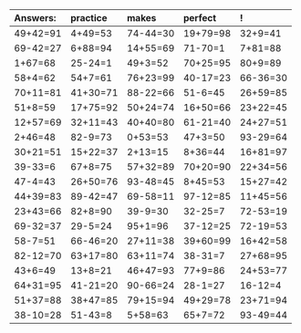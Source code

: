 | Answers: | practice | makes | perfect | ! |
| :--- | :--- | :--- | :--- | :--- |
| 49+42=91 | 4+49=53 | 74-44=30 | 19+79=98 | 32+9=41 | 
| 69-42=27 | 6+88=94 | 14+55=69 | 71-70=1 | 7+81=88 | 
| 1+67=68 | 25-24=1 | 49+3=52 | 70+25=95 | 80+9=89 | 
| 58+4=62 | 54+7=61 | 76+23=99 | 40-17=23 | 66-36=30 | 
| 70+11=81 | 41+30=71 | 88-22=66 | 51-6=45 | 26+59=85 | 
| 51+8=59 | 17+75=92 | 50+24=74 | 16+50=66 | 23+22=45 | 
| 12+57=69 | 32+11=43 | 40+40=80 | 61-21=40 | 24+27=51 | 
| 2+46=48 | 82-9=73 | 0+53=53 | 47+3=50 | 93-29=64 | 
| 30+21=51 | 15+22=37 | 2+13=15 | 8+36=44 | 16+81=97 | 
| 39-33=6 | 67+8=75 | 57+32=89 | 70+20=90 | 22+34=56 | 
| 47-4=43 | 26+50=76 | 93-48=45 | 8+45=53 | 15+27=42 | 
| 44+39=83 | 89-42=47 | 69-58=11 | 97-12=85 | 11+45=56 | 
| 23+43=66 | 82+8=90 | 39-9=30 | 32-25=7 | 72-53=19 | 
| 69-32=37 | 29-5=24 | 95+1=96 | 37-12=25 | 72-19=53 | 
| 58-7=51 | 66-46=20 | 27+11=38 | 39+60=99 | 16+42=58 | 
| 82-12=70 | 63+17=80 | 63+11=74 | 38-31=7 | 27+68=95 | 
| 43+6=49 | 13+8=21 | 46+47=93 | 77+9=86 | 24+53=77 | 
| 64+31=95 | 41-21=20 | 90-66=24 | 28-1=27 | 16-12=4 | 
| 51+37=88 | 38+47=85 | 79+15=94 | 49+29=78 | 23+71=94 | 
| 38-10=28 | 51-43=8 | 5+58=63 | 65+7=72 | 93-49=44 | 
